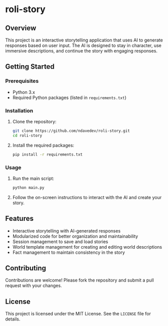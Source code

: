 # roli-story

## Overview

This project is an interactive storytelling application that uses AI to generate responses based on user input. The AI is designed to stay in character, use immersive descriptions, and continue the story with engaging responses.

## Getting Started

### Prerequisites

- Python 3.x
- Required Python packages (listed in `requirements.txt`)

### Installation

1. Clone the repository:
   ```sh
   git clone https://github.com/ndavedev/roli-story.git
   cd roli-story
   ```

2. Install the required packages:
   ```sh
   pip install -r requirements.txt
   ```

### Usage

1. Run the main script:
   ```sh
   python main.py
   ```

2. Follow the on-screen instructions to interact with the AI and create your story.

## Features

- Interactive storytelling with AI-generated responses
- Modularized code for better organization and maintainability
- Session management to save and load stories
- World template management for creating and editing world descriptions
- Fact management to maintain consistency in the story

## Contributing

Contributions are welcome! Please fork the repository and submit a pull request with your changes.

## License

This project is licensed under the MIT License. See the `LICENSE` file for details.
